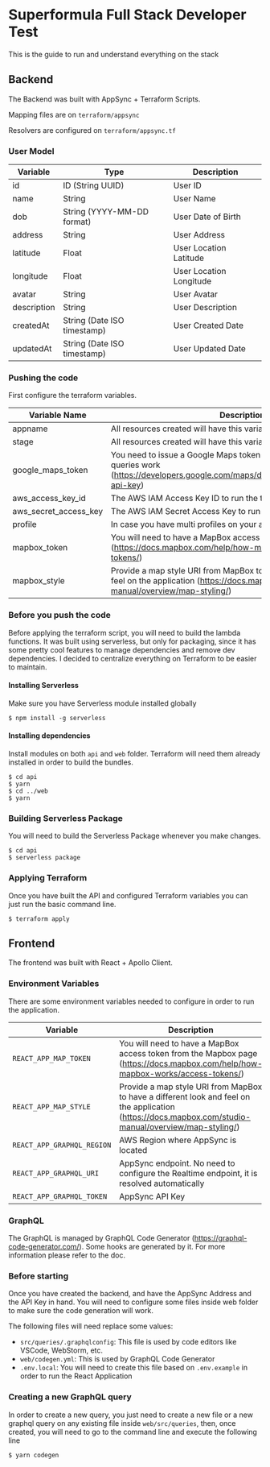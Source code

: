 # Superformula Full Stack Developer Test

This is the guide to run and understand everything on the stack

## Backend

The Backend was built with AppSync + Terraform Scripts. 

Mapping files are on `terraform/appsync`

Resolvers are configured on `terraform/appsync.tf`

### User Model

| Variable    | Type                        | Description             |
| ----------- | --------------------------- | ----------------------- |
| id          | ID (String UUID)            | User ID                 |
| name        | String                      | User Name               |
| dob         | String (YYYY-MM-DD format)  | User Date of Birth      |
| address     | String                      | User Address            |
| latitude    | Float                       | User Location Latitude  |
| longitude   | Float                       | User Location Longitude |
| avatar      | String                      | User Avatar             |
| description | String                      | User Description        |
| createdAt   | String (Date ISO timestamp) | User Created Date       |
| updatedAt   | String (Date ISO timestamp) | User Updated Date       |

### Pushing the code

First configure the terraform variables.

| Variable Name         | Description                                                  |
| --------------------- | ------------------------------------------------------------ |
| appname               | All resources created will have this variable as a prefix    |
| stage                 | All resources created will have this variable as a suffix    |
| google_maps_token     | You need to issue a Google Maps token in order to make some queries work (https://developers.google.com/maps/documentation/javascript/get-api-key) |
| aws_access_key_id     | The AWS IAM Access Key ID to run the terraform               |
| aws_secret_access_key | The AWS IAM Secret Access Key to run the terraform           |
| profile               | In case you have multi profiles on your aws-cli              |
| mapbox_token          | You will need to have a MapBox access token from the Mapbox page (https://docs.mapbox.com/help/how-mapbox-works/access-tokens/) |
| mapbox_style          | Provide a map style URI from MapBox to have a different look and feel on the application (https://docs.mapbox.com/studio-manual/overview/map-styling/) |

### Before you push the code

Before applying the terraform script, you will need to build the lambda functions. It was built using serverless, but only for packaging, since it has some pretty cool features to manage dependencies and remove dev dependencies. I decided to centralize everything on Terraform to be easier to maintain.

#### Installing Serverless

Make sure you have Serverless module installed globally

```
$ npm install -g serverless
```

#### Installing dependencies

Install modules on both `api` and `web` folder. Terraform will need them already installed in order to build the bundles.

```
$ cd api
$ yarn
$ cd ../web
$ yarn
```

### Building Serverless Package

You will need to build the Serverless Package whenever you make changes.

```
$ cd api
$ serverless package
```

### Applying Terraform

Once you have built the API and configured Terraform variables you can just run the basic command line.

```
$ terraform apply
```

## Frontend

The frontend was built with React + Apollo Client.

### Environment Variables

There are some environment variables needed to configure in order to run the application.

| Variable                   | Description                                                  |
| -------------------------- | ------------------------------------------------------------ |
| `REACT_APP_MAP_TOKEN`      | You will need to have a MapBox access token from the Mapbox page (https://docs.mapbox.com/help/how-mapbox-works/access-tokens/) |
| `REACT_APP_MAP_STYLE`      | Provide a map style URI from MapBox to have a different look and feel on the application (https://docs.mapbox.com/studio-manual/overview/map-styling/) |
| `REACT_APP_GRAPHQL_REGION` | AWS Region where AppSync is located                          |
| `REACT_APP_GRAPHQL_URI`    | AppSync endpoint. No need to configure the Realtime endpoint, it is resolved automatically |
| `REACT_APP_GRAPHQL_TOKEN`  | AppSync API Key                                              |

### GraphQL

The GraphQL is managed by GraphQL Code Generator (https://graphql-code-generator.com/). Some hooks are generated by it. For more information please refer to the doc.

### Before starting

Once you have created the backend, and have the AppSync Address and the API Key in hand. You will need to configure some files inside web folder to make sure the code generation will work.

The following files will need replace some values:

* `src/queries/.graphqlconfig`: This file is used by code editors like VSCode, WebStorm, etc.
* `web/codegen.yml`: This is used by GraphQL Code Generator
* `.env.local`: You will need to create this file based on `.env.example` in order to run the React Application

### Creating a new GraphQL query

In order to create a new query, you just need to create a new file or a new graphql query on any existing file inside `web/src/queries`, then, once created, you will need to go to the command line and execute the following line

```
$ yarn codegen
```